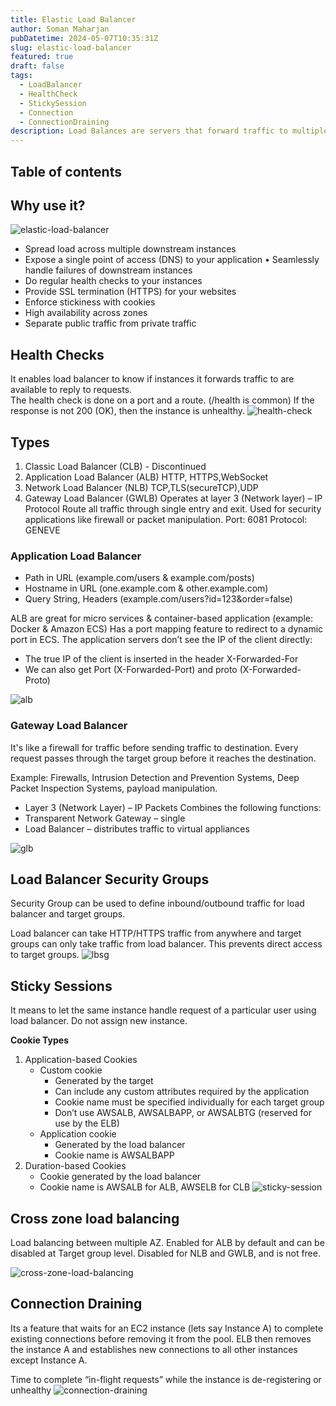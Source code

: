 ```yaml
---
title: Elastic Load Balancer
author: Soman Maharjan
pubDatetime: 2024-05-07T10:35:31Z
slug: elastic-load-balancer
featured: true
draft: false
tags:
  - LoadBalancer
  - HealthCheck
  - StickySession
  - Connection
  - ConnectionDraining
description: Load Balances are servers that forward traffic to multiple servers (e.g., EC2 instances) downstream.
---
```


## Table of contents

## Why use it?

![elastic-load-balancer](@assets/images/elb.png)

- Spread load across multiple downstream instances
- Expose a single point of access (DNS) to your application • Seamlessly handle failures of downstream instances
- Do regular health checks to your instances
- Provide SSL termination (HTTPS) for your websites
- Enforce stickiness with cookies
- High availability across zones
- Separate public traffic from private traffic

## Health Checks

It enables load balancer to know if instances it forwards traffic to are available to reply to requests.  
The health check is done on a port and a route. (/health is common)
If the response is not 200 (OK), then the instance is unhealthy.
![health-check](@assets/images/health-check.png)

## Types

1. Classic Load Balancer (CLB) - Discontinued
2. Application Load Balancer (ALB)
   HTTP, HTTPS,WebSocket
3. Network Load Balancer (NLB)
   TCP,TLS(secureTCP),UDP
4. Gateway Load Balancer (GWLB)
   Operates at layer 3 (Network layer) – IP Protocol
   Route all traffic through single entry and exit. Used for security applications like firewall or packet manipulation.
   Port: 6081
   Protocol: GENEVE

### Application Load Balancer

- Path in URL (example.com/users & example.com/posts)
- Hostname in URL (one.example.com & other.example.com)
- Query String, Headers (example.com/users?id=123&order=false)

ALB are great for micro services & container-based application (example: Docker & Amazon ECS)
Has a port mapping feature to redirect to a dynamic port in ECS.
The application servers don’t see the IP of the client directly:

- The true IP of the client is inserted in the header X-Forwarded-For
- We can also get Port (X-Forwarded-Port) and proto (X-Forwarded-Proto)

![alb](@assets/images/alb.png)

### Gateway Load Balancer

It's like a firewall for traffic before sending traffic to destination. Every request passes through the target group before it reaches the destination.

Example: Firewalls, Intrusion Detection and Prevention Systems, Deep Packet Inspection Systems, payload manipulation.

- Layer 3 (Network Layer) – IP Packets
  Combines the following functions:
- Transparent Network Gateway – single
- Load Balancer – distributes traffic to virtual appliances

![glb](@assets/images/glb.png)

## Load Balancer Security Groups

Security Group can be used to define inbound/outbound traffic for load balancer and target groups.

Load balancer can take HTTP/HTTPS traffic from anywhere and target groups can only take traffic from load balancer. This prevents direct access to target groups.
![lbsg](@assets/images/lbsg.png)

## Sticky Sessions

It means to let the same instance handle request of a particular user using load balancer. Do not assign new instance.

**Cookie Types**

1. Application-based Cookies
   - Custom cookie
     - Generated by the target
     - Can include any custom attributes required by the application
     - Cookie name must be specified individually for each target group
     - Don’t use AWSALB, AWSALBAPP, or AWSALBTG (reserved for use by the ELB)
   - Application cookie
     - Generated by the load balancer
     - Cookie name is AWSALBAPP
2. Duration-based Cookies
   - Cookie generated by the load balancer
   - Cookie name is AWSALB for ALB, AWSELB for CLB
     ![sticky-session](@assets/images/sticky-session.png)

## Cross zone load balancing

Load balancing between multiple AZ.
Enabled for ALB by default and can be disabled at Target group level.
Disabled for NLB and GWLB, and is not free.

![cross-zone-load-balancing](@assets/images/cross-zone-load-balancing.png)

## Connection Draining

Its a feature that waits for an EC2 instance (lets say Instance A) to complete existing connections before removing it from the pool. ELB then removes the instance A and establishes new connections to all other instances except Instance A.

Time to complete “in-flight requests” while the instance is de-registering or unhealthy
![connection-draining](@assets/images/connection-draining.png)
